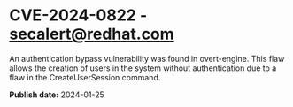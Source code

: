 # CVE-2024-0822 - secalert@redhat.com

An authentication bypass vulnerability was found in overt-engine. This flaw allows the creation of users in the system without authentication due to a flaw in the CreateUserSession command.

**Publish date:** 2024-01-25
